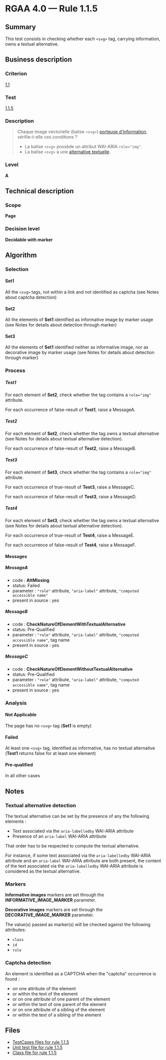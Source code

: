 # RGAA 4.0 — Rule 1.1.5

## Summary

This test consists in checking whether each `<svg>` tag, carrying information, owns a textual alternative.

## Business description

### Criterion

[1.1](https://www.numerique.gouv.fr/publications/rgaa-accessibilite/methode/criteres/#crit-1-1)

### Test

[1.1.5](https://www.numerique.gouv.fr/publications/rgaa-accessibilite/methode/criteres/#test-1-1-5)

### Description

> Chaque image vectorielle (balise `<svg>`) [porteuse d’information](https://www.numerique.gouv.fr/publications/rgaa-accessibilite/methode/glossaire/#image-porteuse-d-information), vérifie-t-elle ces conditions ?
> 
> * La balise `<svg>` possède un attribut WAI-ARIA `role="img"`.
> * La balise `<svg>` a une [alternative textuelle](https://www.numerique.gouv.fr/publications/rgaa-accessibilite/methode/glossaire/#alternative-textuelle-image).

### Level

**A**

## Technical description

### Scope

**Page**

### Decision level

**Decidable with marker**

## Algorithm

### Selection

#### Set1

All the `<svg>` tags, not within a link and not identified as captcha (see Notes about captcha detection)

#### Set2

All the elements of **Set1** identified as informative image by marker usage (see Notes for details about detection through marker)

#### Set3

All the elements of **Set1** identified neither as informative image, nor as decorative image by marker usage (see Notes for details about detection through marker)

### Process

##### Test1

For each element of **Set2**, check whether the tag contains a `role="img"` attribute. 

For each occurrence of false-result of **Test1**, raise a MessageA.

##### Test2

For each element of **Set2**, check whether the tag owns a textual alternative (see Notes for details about textual alternative detection). 

For each occurrence of false-result of **Test2**, raise a MessageB.

##### Test3

For each element of **Set3**, check whether the tag contains a `role="img"` attribute. 

For each occurrence of true-result of **Test3**, raise a MessageC.

For each occurrence of false-result of **Test3**, raise a MessageD.

##### Test4

For each element of **Set3**, check whether the tag owns a textual alternative (see Notes for details about textual alternative detection). 

For each occurrence of true-result of **Test4**, raise a MessageE.

For each occurrence of false-result of **Test4**, raise a MessageF.

#### Messages

##### MessageA 

-    code : **AltMissing** 
-    status: Failed
-    parameter : `"role"` attribute, `"aria-label"` attribute, `"computed accessible name"`
-    present in source : yes

##### MessageB 

-    code : **CheckNatureOfElementWithTextualAlternative** 
-    status: Pre-Qualified
-    parameter : `"role"` attribute, `"aria-label"` attribute, `"computed accessible name"`, tag name
-    present in source : yes

##### MessageC

-    code : **CheckNatureOfElementWithoutTextualAlternative** 
-    status: Pre-Qualified
-    parameter : `"role"` attribute, `"aria-label"` attribute, `"computed accessible name"`, tag name
-    present in source : yes

### Analysis

#### Not Applicable

The page has no `<svg>` tag (**Set1** is empty)

#### Failed

At least one `<svg>` tag, identified as informative, has no textual alternative (**Test1** returns false for at least one element)

#### Pre-qualified

In all other cases

## Notes

### Textual alternative detection

The textual alternative can be set by the presence of any the following elements : 

* Text associated via the `aria-labelledby` WAI-ARIA attribute 
* Presence of an `aria-label` WAI-ARIA attribute

That order has to be respected to compute the textual alternative.

For instance, if some text associated via the `aria-labelledby` WAI-ARIA attribute and an `aria-label` WAI-ARIA attribute 
are both present, the content of the text associated via the `aria-labelledby` WAI-ARIA attribute is considered as the textual alternative.

### Markers 

**Informative images** markers are set through the **INFORMATIVE_IMAGE_MARKER** parameter.

**Decorative images** markers are set through the **DECORATIVE_IMAGE_MARKER** parameter.

The value(s) passed as marker(s) will be checked against the following attributes:

- `class`
- `id`
- `role`

### Captcha detection

An element is identified as a CAPTCHA when the "captcha" occurrence is found :

- on one attribute of the element
- or within the text of the element
- or on one attribute of one parent of the element
- or within the text of one parent of the element
- or on one attribute of a sibling of the element
- or within the text of a sibling of the element

## Files

- [TestCases files for rule 1.1.5](https://gitlab.com/asqatasun/Asqatasun/-/tree/master/rules/rules-rgaa4.0/src/test/resources/testcases/rgaa40/Rgaa40Rule010105/)
- [Unit test file for rule 1.1.5](https://gitlab.com/asqatasun/Asqatasun/-/blob/master/rules/rules-rgaa4.0/src/test/java/org/asqatasun/rules/rgaa40/Rgaa40Rule010105Test.java)
- [Class file for rule 1.1.5](https://gitlab.com/asqatasun/Asqatasun/-/blob/master/rules/rules-rgaa4.0/src/main/java/org/asqatasun/rules/rgaa40/Rgaa40Rule010105.java)


